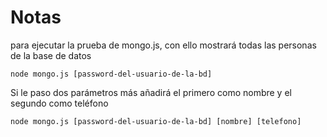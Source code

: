 # Notas

para ejecutar la prueba de mongo.js, con ello mostrará todas las personas de la base de datos

    node mongo.js [password-del-usuario-de-la-bd]

Si le paso dos parámetros más añadirá el primero como nombre y el segundo como teléfono

    node mongo.js [password-del-usuario-de-la-bd] [nombre] [telefono]
